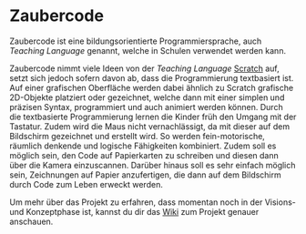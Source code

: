 # Zaubercode

Zaubercode ist eine bildungsorientierte Programmiersprache, auch *Teaching Language* genannt, welche in Schulen verwendet werden kann.

Zaubercode nimmt viele Ideen von der *Teaching Language* [Scratch](https://scratch.mit.edu/) auf, setzt sich jedoch sofern davon ab, dass die Programmierung textbasiert ist. Auf einer grafischen Oberfläche werden dabei ähnlich zu Scratch grafische 2D-Objekte platziert oder gezeichnet, welche dann mit einer simplen und präzisen Syntax, programmiert und auch animiert werden können. Durch die textbasierte Programmierung lernen die Kinder früh den Umgang mit der Tastatur. Zudem wird die Maus nicht vernachlässigt, da mit dieser auf dem Bildschirm gezeichnet und erstellt wird. So werden fein-motorische, räumlich denkende und logische Fähigkeiten kombiniert. Zudem soll es möglich sein, den Code auf Papierkarten zu schreiben und diesen dann über die Kamera einzuscannen. Darüber hinaus soll es sehr einfach möglich sein, Zeichnungen auf Papier anzufertigen, die dann auf dem Bildschirm durch Code zum Leben erweckt werden.

Um mehr über das Projekt zu erfahren, dass momentan noch in der Visions- und Konzeptphase ist, kannst du dir das [Wiki](https://github.com/lulugo19/Zaubercode/wiki) zum Projekt genauer anschauen.
